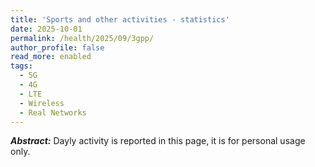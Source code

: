 ```yaml
---
title: 'Sports and other activities - statistics'
date: 2025-10-01
permalink: /health/2025/09/3gpp/
author_profile: false
read_more: enabled
tags:
  - 5G
  - 4G
  - LTE
  - Wireless
  - Real Networks
---
```


***Abstract:*** Dayly activity is reported in this page, it is for personal usage only.

<html>
<script src="https://cdnjs.cloudflare.com/ajax/libs/Chart.js/2.5.0/Chart.min.js"></script>
<body>
<canvas id="myChart" style="width:100%;max-width:600px"></canvas>

<script>
const xValues = 
[  1,  2,  3,  4,  5,  6,  7,  8,  9, 10, 11, 12, 13, 14, 15, 16, 17, 18, 19, 20, 21, 22, 23, 24, 25, 26, 27, 28];
const yCrossCountry = 
[  0,  1,  0,  0,  0,  0,  0,  0,  0,  1,  0,  0,  1,  0,  0,  0,  0,  0,  0,  0,  0,  0,  0,  0,  0,  0,  1,  0];
const ySwimming = 
[  1,0.5,  0,  0,  0,  0,  0,  0,  0,0.5,  0,  0,  1,  0,  0,  0,  0,  0,  0,  0,  0,  0,  0,  0,  0,  0,  0,  0];
const yGym =
[  0,0.1,  0,  0,  0,  0,  0,  0,  0,  2,  0,  0,  0,  0,  0,  0,  0,  0,  0,  0,  0,  0,  0,  0,  0,  0,  0,  0];



new Chart("myChart", {
  type: "line",
  data: {
    labels: xValues,
    datasets: [{ 
      data: yCrossCountry,
      borderColor: "red",
	  label: "cross-country",
      fill: false
    }, { 
      data: ySwimming,
      borderColor: "green",
	  label: "swimming",
      fill: false
    }, { 
      data: yGym,
      borderColor: "blue",
	  label: "Gym",
      fill: false
    }, { 
      //data: Arrays_cdf (  Arrays_sum( Arrays_sum(yCrossCountry,ySwimming), yGym )  ),
	  data:  yGym ,
      borderColor: "black",
	  label: "Acculative of all activities ",
      fill: false
	  }]
  },
  options: {
    legend: {display: true}
  }
});
</script>

</body>
</html>